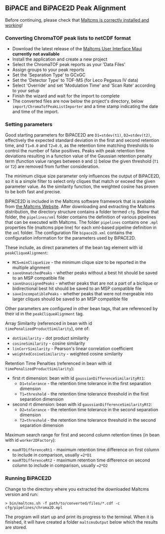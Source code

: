 ## BiPACE and BiPACE2D Peak Alignment
Before continuing, please check that [Maltcms is correctly installed and working](../gettingStarted.md)!

### Converting ChromaTOF peak lists to netCDF format
- Download the latest release of the [Maltcms User Interface Maui](https://github.com/nilshoffmann/maui) **currently not available**
- Install the application and create a new project
- Select the ChromaTOF peak reports as your 'Data Files'
- Assign groups to your peak reports
- Set the 'Separation Type' to GCxGC
- Set the 'Detector Type' to TOF-MS (for Leco Pegasus IV data)
- Select 'Override' and set 'Modulation Time' and 'Scan Rate' according to your setup
- Finish the wizard and wait for the import to complete
- The converted files are now below the project's directory, below `import/ChromaTofPeakListImporter` and a time stamp indicating the date and time of the import.

### Setting parameters
Good starting parameters for BiPACE2D are `D1=stdev(t1)`, `D2=stdev(t2)`, effectively the expected standard deviation in the first and second retention time, and `T1=0.0` and `T2=0.0`, as the retention time matching thresholds to control the number of false positives. Peaks with peak retention time deviations resulting in a function value of the Gaussian retention penalty term (function value ranges between `0` and `1`) below the given threshold (`T1` or `T2`) are removed from further consideration.

The minimum clique size parameter only influences the output of BiPACE2D, so it is a simple filter to select only cliques that match or exceed the given parameter value. As the similarity function, the weighted cosine has proven to be both fast and precise.

BiPACE2D is included in the Maltcms software framework that is available from [the Maltcms Website](https://github.com/nilshoffmann/maltcms). After downloading and extracting the Maltcms distribution, the directory structure contains a folder termed `cfg`. Below that folder, the `pipelines/xml` folder contains the definition of various pipelines that can be executed with Maltcms. The folder `pipelines` contains one `.mpl` properties file (maltcms pipe line) for each xml-based pipeline definition in the `xml` folder. The configuration file `bipace2D.xml` contains the configuration information for the parameters used by BiPACE2D.

These include, as direct parameters of the bean tag element with id `peakCliqueAlignment`:

- `MCS=minCliqueSize` - the minimum clique size to be reported in the multiple alignment
- `saveUnmatchedPeaks` - whether peaks without a best hit should be saved to an MSP compatible file 
- `saveUnassignedPeaks` - whether peaks that are not a part of a biclique or bidirectional best hit should be saved to an MSP compatible file
- `saveIncompatiblePeaks` - whether peaks that were not mergeable into larger cliques should be saved to an MSP compatible file

Other parameters are configured in other bean tags, that are referenced by their id in the `peakCliqueAlignment` tag.

Array Similarity (referenced in bean with id `timePenalizedProductSimilarity`), one of:

- `dotSimilarity` - dot product similarity
- `cosineSimilarity` - cosine similarity
- `linCorrSimilarity` - Pearson's linear correlation coefficient
- `weightedCosineSimilarity` - weighted cosine similarity

Retention Time Penalties (referenced in bean with id `timePenalizedProductSimilarity`):

- first rt dimension: bean with id `gaussianDifferenceSimilarityRt1`:	
    - `D1=tolerance` - the retention time tolerance in the first separation dimension
    - `T1=threshold` - the retention time tolerance threshold in the first separation dimension
- second rt dimension: bean with id `gaussianDifferenceSimilarityRt2`:
    - `D2=tolerance` - the retention time tolerance in the second separation dimension
    - `T2=threshold` - the retention time tolerance threshold in the second separation dimension
    
Maximum search range for first and second column retention times (in bean with id `worker2DFactory`):

- `maxRTDifferenceRt1` - maximum retention time difference on first column to include in comparison, usually `=2*D1`
- `maxRTDifferenceRt2` - maximum retention time difference on second column to include in comparison, usually `=2*D2`

### Running BiPACE2D
Change to the directory where you extracted the downloaded Maltcms version and run:

    > bin/maltcms.sh -f path/to/converted/files/*.cdf -c cfg/pipelines/chroma2D.mpl

The program will start up and print its progress to the terminal. When it is finished, it will have created a folder `maltcmsOutput` below which the results are stored.

